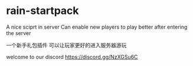 # rain-startpack
A nice sciprt in server
Can enable new players to play better after entering the server

一个新手礼包插件
可以让玩家更好的进入服务器游玩

welcome to our discord https://discord.gg/NzXGSu6C

